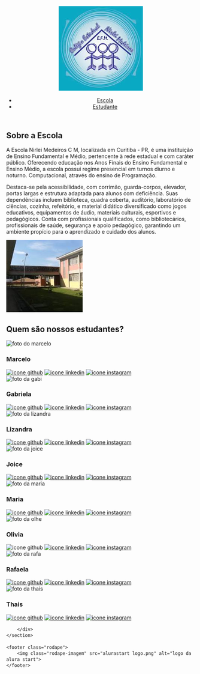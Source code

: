 <!DOCTYPE html>
<html lang="en">

<head>
    <meta charset="UTF-8">
    <meta http-equiv="X-UA-Compatible" content="IE=edge">
    <meta name="viewport" content="width=device-width, initial-scale=1.0">
    <title>Equipe Alura Start</title>
    <link rel="stylesheet" href="style.css">
    <link rel="preconnect" href="https://fonts.googleapis.com">
    <link rel="preconnect" href="https://fonts.gstatic.com" crossorigin>
    <link href="https://fonts.googleapis.com/css2?family=Poppins&display=swap" rel="stylesheet">
</head>

<body>
    <header class="cabecalho">
        <img class="cabecalho-imagem" src="images.jpeg" alt="logo nirlei medeiros">
        <ul class="cabecalho-lista">
            <li class="cabecalho-lista-item"><a href="#escola">Escola</a></li>
            <li class="cabecalho-lista-item"><a href="#estudante">Estudante</a></li>
        </ul>
    </header>
    <section id="escola">
        <div class="escola-div-conteudo">
            <h2 class="escola-titulo">Sobre a Escola</h2>
            <p class="escola-texto-um">A Escola Nirlei Medeiros C M, localizada em Curitiba - PR, é uma instituição de Ensino Fundamental e Médio, pertencente à rede estadual e com caráter público. Oferecendo educação nos Anos Finais do Ensino Fundamental e Ensino Médio, a escola possui regime presencial em turnos diurno e noturno.
                Computacional, através do ensino de Programação.</p>
            <p class="escola-texto-dois">Destaca-se pela acessibilidade, com corrimão, guarda-corpos, elevador, portas largas e estrutura adaptada para alunos com deficiência. Suas dependências incluem biblioteca, quadra coberta, auditório, laboratório de ciências, cozinha, refeitório, e material didático diversificado como jogos educativos, equipamentos de áudio, materiais culturais, esportivos e pedagógicos. Conta com profissionais qualificados, como bibliotecários, profissionais de saúde, segurança e apoio pedagógico, garantindo um ambiente propício para o aprendizado e cuidado dos alunos.</p>
        </div>
        <img class="escola-imagem" src="download.jpeg" alt="imagem da infraestrutura interna do colegio">
    </section>
    <section id="estudante">
        <h2 class="estudante-titulo">Quem são nossos estudantes?</h2>
        <div class="estudante-todos">
            <span></span>
            <div class="estudante-div">
                <img class="estudante-imagem" src="Marcelo.jpeg" alt="foto do marcelo">
                <h3 class="estudante-nome">Marcelo</h3>
                <a href="https://github.com/marcelopaludetto"><img class="estudante-icone" src="github.png"
                        alt="icone github"></a>
                <a href="https://linkedin.com/marcelopaludetto"><img class="estudante-icone" src="linkedin.png"
                        alt="icone linkedin"></a>
                <a href="https://instagram.com/marcelopaludetto"><img class="estudante-icone" src="instagram.png"
                        alt="icone instagram"></a>
            </div>
            <div class="estudante-div">
                <img class="estudante-imagem" src="Gabi.jpg" alt="foto da gabi">
                <h3 class="estudante-nome">Gabriela</h3>
                <a href="https://github.com/GabrielaM-L"><img class="estudante-icone" src="github.png"
                        alt="icone github"></a>
                <a href="https://www.linkedin.com/in/gabriela-marcomini-de-lima/"><img class="estudante-icone"
                        src="linkedin.png" alt="icone linkedin"></a>
                <a href="https://www.instagram.com/gabriela_marcomini/"><img class="estudante-icone" src="instagram.png"
                        alt="icone instagram"></a>
            </div>
            <div class="estudante-div">
                <img class="estudante-imagem" src="Liz.jpg" alt="foto da lizandra">
                <h3 class="estudante-nome">Lizandra</h3>
                <a href="https://github.com/LizandraDuarte40"><img class="estudante-icone" src="github.png"
                        alt="icone github"></a>
                <a href="https://www.linkedin.com/in/lizandrarlm-duarte/"><img class="estudante-icone"
                        src="linkedin.png" alt="icone linkedin"></a>
                <a href="https://www.instagram.com/lizandrarlm"><img class="estudante-icone" src="instagram.png"
                        alt="icone instagram"></a>
            </div>
            <span></span>
            <span></span>
            <div class="estudante-div">
                <img class="estudante-imagem" src="Joice.jpg" alt="foto da joice">
                <h3 class="estudante-nome">Joice</h3>
                <a href="https://github.com/JoiceAlura"><img class="estudante-icone" src="github.png"
                        alt="icone github"></a>
                <a href="https://www.linkedin.com/in/joicebarbaresco/"><img class="estudante-icone" src="linkedin.png"
                        alt="icone linkedin"></a>
                <a href="https://www.instagram.com/joicebarbaresco/"><img class="estudante-icone" src="instagram.png"
                        alt="icone instagram"></a>
            </div>
            <div class="estudante-div">
                <img class="estudante-imagem" src="Maria.jpg" alt="foto da maria">
                <h3 class="estudante-nome">Maria</h3>
                <a href="https://github.com/MagePSR"><img class="estudante-icone" src="github.png"
                        alt="icone github"></a>
                <a href="https://www.linkedin.com/in/mariageovanna"><img class="estudante-icone" src="linkedin.png"
                        alt="icone linkedin"></a>
                <a href="https://www.instagram.com/magpsr/"><img class="estudante-icone" src="instagram.png"
                        alt="icone instagram"></a>
            </div>
            <div class="estudante-div">
                <img class="estudante-imagem" src="Olivia.jpg" alt="foto da olhe">
                <h3 class="estudante-nome">Olivia</h3>
                <img class="estudante-icone" src="github.png" alt="icone github">
                <a href="https://www.linkedin.com/in/olhe/"><img class="estudante-icone" src="linkedin.png"
                        alt="icone linkedin"></a>
                <a href="https://github.com/olhe12"><img class="estudante-icone" src="instagram.png"
                        alt="icone instagram"></a>
            </div>
            <span></span>
            <span></span>
            <div class="estudante-div">
                <img class="estudante-imagem" src="Rafa.jpg" alt="foto da rafa">
                <h3 class="estudante-nome">Rafaela</h3>
                <a href="https://github.com/rafaelamunhoz12"><img class="estudante-icone" src="github.png"
                        alt="icone github"></a>
                <a href="http://linkedin.com/in/rafaela-felix-munhoz-oliveira-02160a10a"><img class="estudante-icone"
                        src="linkedin.png" alt="icone linkedin"></a>
                <a href="https://www.instagram.com/rafafmo/"><img class="estudante-icone" src="instagram.png"
                        alt="icone instagram"></a>
            </div>
            <div class="estudante-div">
                <img class="estudante-imagem" src="Thais.jpg" alt="foto da thais">
                <h3 class="estudante-nome">Thais</h3>
                <a href="https://github.com/Thaispianucci"><img class="estudante-icone" src="github.png"
                        alt="icone github"></a>
                <a href="https://www.linkedin.com/in/thais-pianucci-benedicto-54a9a416/"><img class="estudante-icone"
                        src="linkedin.png" alt="icone linkedin"></a>
                <a href="https://www.instagram.com/thaispianucci/"><img class="estudante-icone" src="instagram.png"
                        alt="icone instagram"></a>
            </div>

        </div>
    </section>
    
    <footer class="rodape">
        <img class="rodape-imagem" src="alurastart logo.png" alt="logo da alura start">
    </footer>
</body>

</html>
